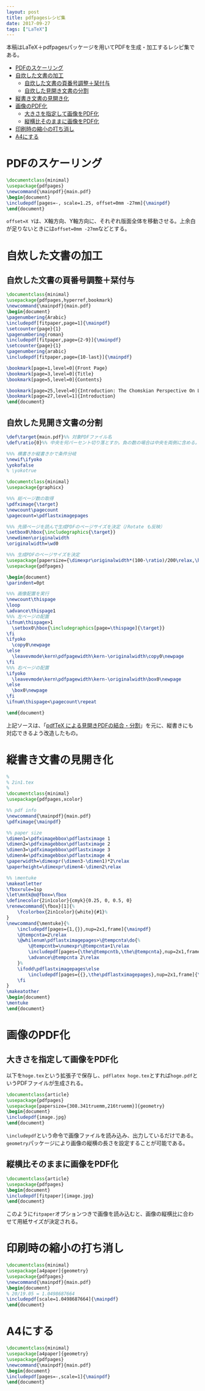 ```yaml
---
layout: post
title: pdfpagesレシピ集
date: 2017-09-27
tags: ["LaTeX"]
---
```


本稿はLaTeX＋pdfpagesパッケージを用いてPDFを生成・加工するレシピ集である。

- [PDFのスケーリング](#pdfのスケーリング)
- [自炊した文書の加工](#自炊した文書の加工)
  - [自炊した文書の頁番号調整＋栞付与](#自炊した文書の頁番号調整栞付与)
  - [自炊した見開き文書の分割](#自炊した見開き文書の分割)
- [縦書き文書の見開き化](#縦書き文書の見開き化)
- [画像のPDF化](#画像のpdf化)
  - [大きさを指定して画像をPDF化](#大きさを指定して画像をpdf化)
  - [縦横比そのままに画像をPDF化](#縦横比そのままに画像をpdf化)
- [印刷時の縮小の打ち消し](#印刷時の縮小の打ち消し)
- [A4にする](#a4にする)

# PDFのスケーリング
```tex
\documentclass{minimal}
\usepackage{pdfpages}
\newcommand{\mainpdf}{main.pdf}
\begin{document}
\includepdf[pages=-, scale=1.25, offset=0mm -27mm]{\mainpdf}
\end{document}
```

`offset=X Y`は、X軸方向、Y軸方向に、それぞれ版面全体を移動させる。上余白が足りないときには`offset=0mm -27mm`などとする。

# 自炊した文書の加工
## 自炊した文書の頁番号調整＋栞付与
```tex
\documentclass{minimal}
\usepackage{pdfpages,hyperref,bookmark}
\newcommand{\mainpdf}{main.pdf}
\begin{document}
\pagenumbering{Arabic}
\includepdf[fitpaper,page=1]{\mainpdf}
\setcounter{page}{1}
\pagenumbering{roman}
\includepdf[fitpaper,page={2-9}]{\mainpdf}
\setcounter{page}{1}
\pagenumbering{arabic}
\includepdf[fitpaper,page={10-last}]{\mainpdf}

\bookmark[page=1,level=0]{Front Page}
\bookmark[page=3,level=0]{Title}
\bookmark[page=5,level=0]{Contents}

\bookmark[page=25,level=0]{Introduction: The Chomskian Perspective On Language Study}
\bookmark[page=27,level=1]{Introduction}
\end{document}
```

## 自炊した見開き文書の分割
```tex
\def\target{main.pdf}%% 対象PDFファイル名
\def\ratio{0}%% 中央を何パーセント切り落とすか。負の数の場合は中央を両側に含める。-99〜99の百分率値を指定。

%%% 横書きか縦書きかで条件分岐
\newif\ifyoko
\yokofalse
% \yokotrue

\documentclass{minimal}
\usepackage{graphicx}

%%% 総ページ数の取得
\pdfximage{\target}
\newcount\pagecount
\pagecount=\pdflastximagepages

%%% 先頭ページを読んで生成PDFのページサイズを決定（/Rotate も反映）
\setbox0\hbox{\includegraphics{\target}}
\newdimen\originalwidth
\originalwidth=\wd0

%%% 生成PDFのページサイズを決定
\usepackage[papersize={\dimexpr\originalwidth*(100-\ratio)/200\relax,\ht0},margin=0pt]{geometry}
\usepackage{pdfpages}

\begin{document}
\parindent=0pt

%%% 画像配置を実行
\newcount\thispage
\loop
\advance\thispage1
%%% 左ページの配置
\ifnum\thispage>1
  \setbox0\hbox{\includegraphics[page=\thispage]{\target}}
\fi
\ifyoko
  \copy0\newpage
\else
  \leavevmode\kern\pdfpagewidth\kern-\originalwidth\copy0\newpage
\fi
%%% 右ページの配置
\ifyoko
  \leavevmode\kern\pdfpagewidth\kern-\originalwidth\box0\newpage
\else
  \box0\newpage
\fi
\ifnum\thispage<\pagecount\repeat

\end{document}
```

上記ソースは、「[pdfTeX による見開きPDFの結合・分割](https://doratex.hatenablog.jp/entry/20160610/1465560005)」を元に、縦書きにも対応できるよう改造したもの。

# 縦書き文書の見開き化
```tex
%
% 2in1.tex
%
\documentclass{minimal}
\usepackage{pdfpages,xcolor}

%% pdf info
\newcommand{\mainpdf}{main.pdf}
\pdfximage{\mainpdf}

%% paper size
\dimen1=\pdfximagebbox\pdflastximage 1
\dimen2=\pdfximagebbox\pdflastximage 2
\dimen3=\pdfximagebbox\pdflastximage 3
\dimen4=\pdfximagebbox\pdflastximage 4
\paperwidth=\dimexpr(\dimen3-\dimen1)*2\relax
\paperheight=\dimexpr\dimen4-\dimen2\relax

%% \mentuke
\makeatletter
\fboxrule=1sp
\let\mntk@o@fbox=\fbox
\definecolor{2in1color}{cmyk}{0.25, 0, 0.5, 0}
\renewcommand{\fbox}[1]{%
    \fcolorbox{2in1color}{white}{#1}%
}
\newcommand{\mentuke}{%
    \includepdf[pages={1,{}},nup=2x1,frame]{\mainpdf}
    \@tempcnta=2\relax
    \@whilenum\pdflastximagepages>\@tempcnta\do{%
        \@tempcntb=\numexpr\@tempcnta+1\relax
        \includepdf[pages={\the\@tempcntb,\the\@tempcnta},nup=2x1,frame]{\mainpdf}
        \advance\@tempcnta 2\relax
    }%
    \ifodd\pdflastximagepages\else
        \includepdf[pages={{},\the\pdflastximagepages},nup=2x1,frame]{\mainpdf}
    \fi
}
\makeatother
\begin{document}
\mentuke
\end{document}
```

# 画像のPDF化
## 大きさを指定して画像をPDF化
以下を`hoge.tex`という拡張子で保存し、`pdflatex hoge.tex`とすれば`hoge.pdf`というPDFファイルが生成される。

```tex
\documentclass{article}
\usepackage{pdfpages}
\usepackage[papersize={308.341truemm,216truemm}]{geometry}
\begin{document}
\includepdf{image.jpg}
\end{document}
```

`\includepdf`という命令で画像ファイルを読み込み、出力しているだけである。`geometry`パッケージにより画像の縦横の長さを設定することが可能である。

## 縦横比そのままに画像をPDF化
```tex
\documentclass{article}
\usepackage{pdfpages}
\begin{document}
\includepdf[fitpaper]{image.jpg}
\end{document}
```

このように`fitpaper`オプションつきで画像を読み込むと、画像の縦横比に合わせて用紙サイズが決定される。

<!-- # PDFファイルの連結
以下はA5サイズの本を作っているとき、左右のページをつなげてA4用紙に出力するやりかたである。デザインを確認したいときなどに有用である。

```tex
\documentclass[a4paper,landscape]{article}
\usepackage{pdfpages}
\begin{document}
\includepdf[pages={28,29},nup=2x1]{mybook.pdf}
\end{document}
```

`pages={28,29}`は28～29ページだけを読み込む設定、`nup`は複数ページを一枚に並べる設定である。`nup=2x1`は2行×1列で並べるという意味になる。 -->

<!-- # 自炊したPDFファイルの加工と連結

```tex
\documentclass{article}
\usepackage{pdfpages}
\usepackage[a5paper]{geometry}
\begin{document}
\includepdf[pages=-,scale=1.25,offset=-14mm -23mm]{1.pdf}
\includepdf[pages=-,scale=1.25,offset=-14mm -23mm]{2.pdf}
\includepdf[pages=-,scale=1.25,offset=-14mm -23mm]{3.pdf}
\includepdf[pages=-,scale=1.25,offset=-14mm -23mm]{4.pdf}
\includepdf[pages=-,scale=1.25,offset=-14mm -23mm]{5.pdf}
\includepdf[pages=-,scale=1.25,offset=-14mm -23mm]{6.pdf}
\includepdf[pages=-,scale=1.25,offset=-14mm -23mm]{7.pdf}
\end{document}
```

```tex
\documentclass{article}
\usepackage{pdfpages}
\usepackage[a4paper,landscape]{geometry}
\newcount\K
\newcommand{\createPDF}{%
    \K=0
    \loop\ifnum\K<134 % while(K<pagecount)
        \includepdf[pages=-,scale=1.15,offset=-12mm 2mm]{\the\K.png}
    \advance\K by 1 % K++
    \repeat % end while
}
\begin{document}
\createPDF
\end{document}
```

scaleオプションとoffsetオプションを指定してやると周囲の切り落としが可能となる。 -->

<!-- # 奇数ページ・偶数ページで異なる処理をする

```tex
\documentclass{article}
\usepackage{pdfpages}
\usepackage[a4paper]{geometry}
\newcommand{\targetpdf}{main.pdf}
\pdfximage{\targetpdf}
\newcount\pagecount
\pagecount=\pdflastximagepages
\advance\pagecount by 1
\newcount\K
\newcommand{\createPDF}{%
    \K=1
    \loop\ifnum\K<\pagecount
        \ifodd\K
            \includepdf[pages={\the\K},scale=1.25,offset=0mm -20mm]{\targetpdf}
        \else
            \includepdf[pages={\the\K},scale=1.25,offset=-15mm -20mm]{\targetpdf}
        \fi
    \advance\K by 1
    \repeat
}
\begin{document}
\createPDF
\end{document}
``` -->

# 印刷時の縮小の打ち消し
```tex
\documentclass{minimal}
\usepackage[a4paper]{geometry}
\usepackage{pdfpages}
\newcommand{\mainpdf}{main.pdf}
\begin{document}
% 20/19.05 = 1.0498687664
\includepdf[scale=1.0498687664]{\mainpdf}
\end{document}
```

# A4にする
```tex
\documentclass{minimal}
\usepackage[a4paper]{geometry}
\usepackage{pdfpages}
\newcommand{\mainpdf}{main.pdf}
\begin{document}
\includepdf[pages=-,scale=1]{\mainpdf}
\end{document}
```
